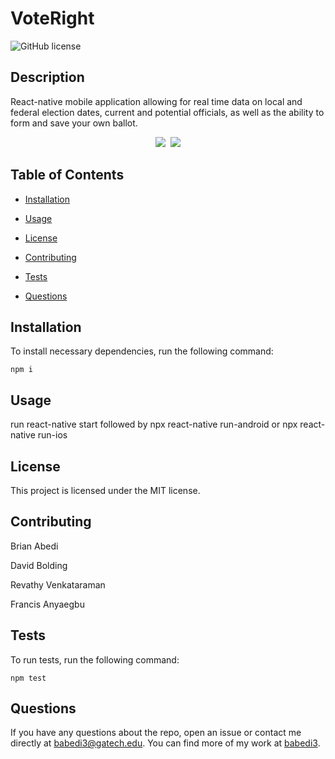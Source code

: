 # VoteRight
![GitHub license](https://img.shields.io/badge/license-MIT-blue.svg)

## Description

React-native mobile application allowing for real time data on local and federal election dates, current and potential officials, as well as the ability to form and save your own ballot.

<p align="center">
  <kbd>
<img src="assets/CurrentAppTest.gif"></img>
<img src="assets/voterightwireframe.gif"></img>
  </kbd>
</p>

## Table of Contents 

* [Installation](#installation)

* [Usage](#usage)

* [License](#license)

* [Contributing](#contributing)

* [Tests](#tests)

* [Questions](#questions)

## Installation

To install necessary dependencies, run the following command:

```
npm i
```

## Usage

run react-native start followed by npx react-native run-android or npx react-native run-ios

## License

This project is licensed under the MIT license.
  
## Contributing

Brian Abedi

David Bolding

Revathy Venkataraman

Francis Anyaegbu

## Tests

To run tests, run the following command:

```
npm test
```

## Questions

If you have any questions about the repo, open an issue or contact me directly at babedi3@gatech.edu. You can find more of my work at [babedi3](https://github.com/babedi3/).
